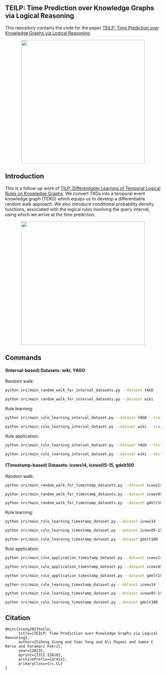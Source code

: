 ## TEILP: Time Prediction over Knowledge Graphs via Logical Reasoning
This repository contains the code for the paper [TEILP: Time Prediction over Knowledge Graphs via Logical Reasoning](https://arxiv.org/pdf/2312.15816.pdf).

<p align="center">
  <img src='https://github.com/xiongsiheng/TEILP/blob/main/misc/task.png' width=400>
</p>

## Introduction
This is a follow-up work of [TILP: Differentiable Learning of Temporal Logical Rules on Knowledge Graphs](https://openreview.net/pdf?id=_X12NmQKvX). We convert TKGs into a temporal event knowledge graph (TEKG) which equips us to develop a differentiable random walk approach. We also introduce conditional probability density functions, associated with the logical rules involving the query interval, using which we arrive at the time prediction. 

<p align="center">
  <img src='https://github.com/xiongsiheng/TEILP/blob/main/misc/TEKG_example.png' width=400>
</p>


## Commands

#### (Interval-based) Datasets: wiki, YAGO

Random walk:
```sh
python src/main_random_walk_for_interval_datasets.py --dataset YAGO

python src/main_random_walk_for_interval_datasets.py --dataset wiki
```
Rule learning:
```sh
python src/main_rule_learning_interval_dataset.py --dataset YAGO --train

python src/main_rule_learning_interval_dataset.py --dataset wiki --train
```
Rule application:
```sh
python src/main_rule_learning_interval_dataset.py --dataset YAGO --test --from_model_ckpt {$your_model_location}

python src/main_rule_learning_interval_dataset.py --dataset wiki --test --from_model_ckpt {$your_model_location}
```

#### (Timestamp-based) Datasets: icews14, icews05-15, gdelt100

Random walk:
```sh
python src/main_random_walk_for_timestamp_datasets.py --dataset icews14

python src/main_random_walk_for_timestamp_datasets.py --dataset icews05-15

python src/main_random_walk_for_timestamp_datasets.py --dataset gdelt100
```
Rule learning:
```sh
python src/main_rule_learning_timestamp_dataset.py --dataset icews14 --train

python src/main_rule_learning_timestamp_dataset.py --dataset icews05-15 --train

python src/main_rule_learning_timestamp_dataset.py --dataset gdelt100 --train
```
Rule application:
```sh
python src/main_rule_application_timestamp_dataset.py --dataset icews14

python src/main_rule_application_timestamp_dataset.py --dataset icews05-15

python src/main_rule_application_timestamp_dataset.py --dataset gdelt100

python src/main_rule_learning_timestamp_dataset.py --dataset icews14 --test --from_model_ckpt {$your_model_location}

python src/main_rule_learning_timestamp_dataset.py --dataset icews05-15 --test --from_model_ckpt {$your_model_location}

python src/main_rule_learning_timestamp_dataset.py --dataset gdelt100 --test --from_model_ckpt {$your_model_location}
```

## Citation
```
@misc{xiong2023teilp,
      title={TEILP: Time Prediction over Knowledge Graphs via Logical Reasoning}, 
      author={Siheng Xiong and Yuan Yang and Ali Payani and James C Kerce and Faramarz Fekri},
      year={2023},
      eprint={2312.15816},
      archivePrefix={arXiv},
      primaryClass={cs.CL}
}
```
